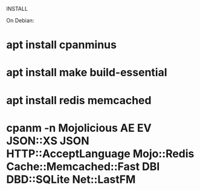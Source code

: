 INSTALL

On Debian:

# apt install cpanminus
# apt install make build-essential
# apt install redis memcached


# cpanm -n Mojolicious AE EV JSON::XS JSON HTTP::AcceptLanguage Mojo::Redis Cache::Memcached::Fast DBI DBD::SQLite Net::LastFM
